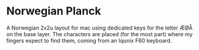 # Norwegian Planck

A Norwegian 2x2u layout for mac using dedicated keys for the letter ÆØÅ on the base layer.
The characters are placed (for the most part) where my fingers expect to find them, coming from an Iqunix F60 keyboard.
